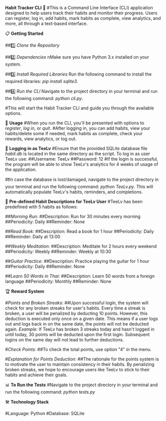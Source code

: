**Habit Tracker CLI** 🎯
   #This is a Command Line Interface (CLI) application designed to help users track their habits and monitor their progress. Users can register, log in, add habits, mark habits as complete, view analytics, and more, all through a text-based interface.

📋 **Getting Started**

   ##1️⃣  *Clone the Repository*
   
   ##2️⃣  *Dependencies* nMake sure you have Python 3.x installed on your system.
   
   ##3️⃣  *Install Required Libraries* Run the following command to install the required libraries: *pip install sqlite3*.
   
   ##4️⃣  *Run the CLI* Navigate to the project directory in your terminal and run the following command: *python cli.py*.
   
   #This will start the Habit Tracker CLI and guide you through the available options.

📖 **Usage**
   #When you run the CLI, you'll be presented with options to *register*, *log in*, or *quit*.
   #After logging in, you can add habits, view your habits/delete some if needed, mark habits as complete, check your rewards, view analytics, or log out.

🔑 **Logging in as TeeLv**
   #Ensure that the provided SQLite database file *habit.db* is located in the same directory as the script. To log in as user TeeLv use:
   ##Username: TeeLv
   ##Password: 12
   #If the login is successful, the program will be able to show TeeLv's analytics for 4 weeks of usage of the application. 
   
   #❗In case the database is lost/damaged, navigate to the project directory in your terminal and run the following command: *python TeeLv.py*. This will automatically populate TeeLv's habits, reminders, and completions.

📜 **Pre-defined Habit Descriptions for TeeLv User**
   #TeeLv has been predefined with 5 habits as follows:

   ##*Morning Run:*
   ##Description: Run for 30 minutes every morning
   ##Periodicity: Daily
   ##Reminder: None
   
   ##*Read Book:*
   ##Description: Read a book for 1 hour
   ##Periodicity: Daily
   ##Reminder: Daily at 13:00
   
   ##*Weekly Meditation:*
   ##Description: Meditate for 2 hours every weekend
   ##Periodicity: Weekly
   ##Reminder: Weekly at 10:30
   
   ##*Guitar Practice:*
   ##Description: Practice playing the guitar for 1 hour
   ##Periodicity: Daily
   ##Reminder: None
   
   ##*Learn 50 Words in Thai:*
   ##Description: Learn 50 words from a foreign language
   ##Periodicity: Monthly
   ##Reminder: None

🏆 **Reward System**

   #*Points and Broken Streaks:*
   ##Upon successful login, the system will check for any broken streaks for user's habits. Every time a streak is broken, a user will be penalized by deducting 10 points. However, this deduction is executed only once on a given date. This means if a user logs out and logs back in on the same date, the points will not be deducted again. *Example:* If TeeLv has broken 3 streaks today and hasn't logged in until today, 30 points will be deducted upon the first login. Subsequent logins on the same day will not lead to further deductions.
   
   #*Check Points:*
   ##To check the total points, use option "4" in the menu.
   
   #*Explanation for Points Deduction:*
   ##The rationale for the points system is to motivate the user to maintain consistency in their habits. By penalizing broken streaks, we hope to encourage users like TeeLv to stick to their habits and achieve their goals.

📊 **To Run the Tests**
   #Navigate to the project directory in your terminal and run the following command: *python tests.py*

🛠 **Technology Stack**

   #Language: Python
   #Database: SQLite
